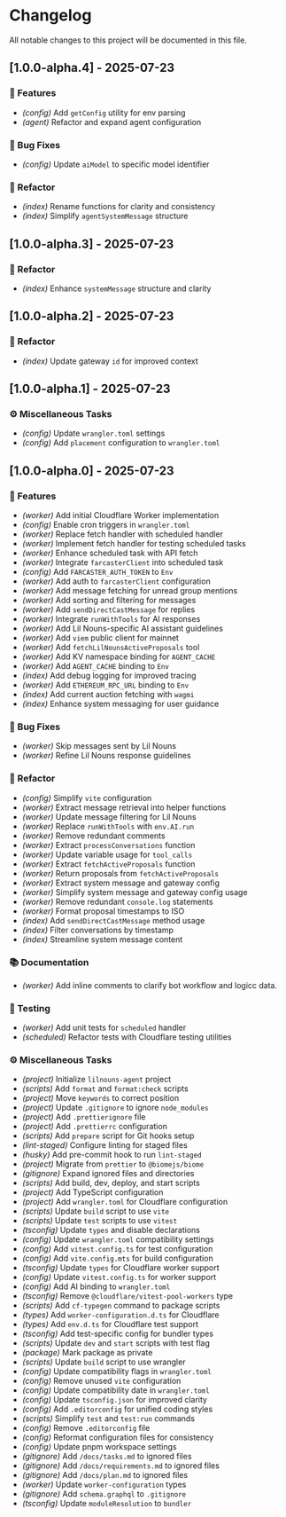 # Changelog

All notable changes to this project will be documented in this file.

## [1.0.0-alpha.4] - 2025-07-23

### 🚀 Features

- *(config)* Add `getConfig` utility for env parsing
- *(agent)* Refactor and expand agent configuration

### 🐛 Bug Fixes

- *(config)* Update `aiModel` to specific model identifier

### 🚜 Refactor

- *(index)* Rename functions for clarity and consistency
- *(index)* Simplify `agentSystemMessage` structure

## [1.0.0-alpha.3] - 2025-07-23

### 🚜 Refactor

- *(index)* Enhance `systemMessage` structure and clarity

## [1.0.0-alpha.2] - 2025-07-23

### 🚜 Refactor

- *(index)* Update gateway `id` for improved context

## [1.0.0-alpha.1] - 2025-07-23

### ⚙️ Miscellaneous Tasks

- *(config)* Update `wrangler.toml` settings
- *(config)* Add `placement` configuration to `wrangler.toml`

## [1.0.0-alpha.0] - 2025-07-23

### 🚀 Features

- *(worker)* Add initial Cloudflare Worker implementation
- *(config)* Enable cron triggers in `wrangler.toml`
- *(worker)* Replace fetch handler with scheduled handler
- *(worker)* Implement fetch handler for testing scheduled tasks
- *(worker)* Enhance scheduled task with API fetch
- *(worker)* Integrate `farcasterClient` into scheduled task
- *(config)* Add `FARCASTER_AUTH_TOKEN` to `Env`
- *(worker)* Add auth to `farcasterClient` configuration
- *(worker)* Add message fetching for unread group mentions
- *(worker)* Add sorting and filtering for messages
- *(worker)* Add `sendDirectCastMessage` for replies
- *(worker)* Integrate `runWithTools` for AI responses
- *(worker)* Add Lil Nouns-specific AI assistant guidelines
- *(worker)* Add `viem` public client for mainnet
- *(worker)* Add `fetchLilNounsActiveProposals` tool
- *(worker)* Add KV namespace binding for `AGENT_CACHE`
- *(worker)* Add `AGENT_CACHE` binding to `Env`
- *(index)* Add debug logging for improved tracing
- *(worker)* Add `ETHEREUM_RPC_URL` binding to `Env`
- *(index)* Add current auction fetching with `wagmi`
- *(index)* Enhance system messaging for user guidance

### 🐛 Bug Fixes

- *(worker)* Skip messages sent by Lil Nouns
- *(worker)* Refine Lil Nouns response guidelines

### 🚜 Refactor

- *(config)* Simplify `vite` configuration
- *(worker)* Extract message retrieval into helper functions
- *(worker)* Update message filtering for Lil Nouns
- *(worker)* Replace `runWithTools` with `env.AI.run`
- *(worker)* Remove redundant comments
- *(worker)* Extract `processConversations` function
- *(worker)* Update variable usage for `tool_calls`
- *(worker)* Extract `fetchActiveProposals` function
- *(worker)* Return proposals from `fetchActiveProposals`
- *(worker)* Extract system message and gateway config
- *(worker)* Simplify system message and gateway config usage
- *(worker)* Remove redundant `console.log` statements
- *(worker)* Format proposal timestamps to ISO
- *(index)* Add `sendDirectCastMessage` method usage
- *(index)* Filter conversations by timestamp
- *(index)* Streamline system message content

### 📚 Documentation

- *(worker)* Add inline comments to clarify bot workflow and logicc data.

### 🧪 Testing

- *(worker)* Add unit tests for `scheduled` handler
- *(scheduled)* Refactor tests with Cloudflare testing utilities

### ⚙️ Miscellaneous Tasks

- *(project)* Initialize `lilnouns-agent` project
- *(scripts)* Add `format` and `format:check` scripts
- *(project)* Move `keywords` to correct position
- *(project)* Update `.gitignore` to ignore `node_modules`
- *(project)* Add `.prettierignore` file
- *(project)* Add `.prettierrc` configuration
- *(scripts)* Add `prepare` script for Git hooks setup
- *(lint-staged)* Configure linting for staged files
- *(husky)* Add pre-commit hook to run `lint-staged`
- *(project)* Migrate from `prettier` to `@biomejs/biome`
- *(gitignore)* Expand ignored files and directories
- *(scripts)* Add build, dev, deploy, and start scripts
- *(project)* Add TypeScript configuration
- *(project)* Add `wrangler.toml` for Cloudflare configuration
- *(scripts)* Update `build` script to use `vite`
- *(scripts)* Update `test` scripts to use `vitest`
- *(tsconfig)* Update `types` and disable declarations
- *(config)* Update `wrangler.toml` compatibility settings
- *(config)* Add `vitest.config.ts` for test configuration
- *(config)* Add `vite.config.mts` for build configuration
- *(tsconfig)* Update `types` for Cloudflare worker support
- *(config)* Update `vitest.config.ts` for worker support
- *(config)* Add AI binding to `wrangler.toml`
- *(tsconfig)* Remove `@cloudflare/vitest-pool-workers` type
- *(scripts)* Add `cf-typegen` command to package scripts
- *(types)* Add `worker-configuration.d.ts` for Cloudflare
- *(types)* Add `env.d.ts` for Cloudflare test support
- *(tsconfig)* Add test-specific config for bundler types
- *(scripts)* Update `dev` and `start` scripts with test flag
- *(package)* Mark package as private
- *(scripts)* Update `build` script to use wrangler
- *(config)* Update compatibility flags in `wrangler.toml`
- *(config)* Remove unused `vite` configuration
- *(config)* Update compatibility date in `wrangler.toml`
- *(config)* Update `tsconfig.json` for improved clarity
- *(config)* Add `.editorconfig` for unified coding styles
- *(scripts)* Simplify `test` and `test:run` commands
- *(config)* Remove `.editorconfig` file
- *(config)* Reformat configuration files for consistency
- *(config)* Update pnpm workspace settings
- *(gitignore)* Add `/docs/tasks.md` to ignored files
- *(gitignore)* Add `/docs/requirements.md` to ignored files
- *(gitignore)* Add `/docs/plan.md` to ignored files
- *(worker)* Update `worker-configuration` types
- *(gitignore)* Add `schema.graphql` to `.gitignore`
- *(tsconfig)* Update `moduleResolution` to `bundler`

<!-- generated by git-cliff -->
